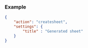 ### Example

```json
{
    "action": "createsheet",
    "settings": {
        "title" : "Generated sheet"
    }
}
```

